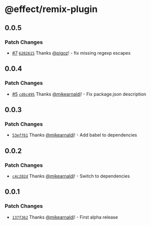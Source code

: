 # @effect/remix-plugin

## 0.0.5

### Patch Changes

- [#7](https://github.com/Effect-TS/remix-plugin/pull/7) [`6202615`](https://github.com/Effect-TS/remix-plugin/commit/6202615ae2f3e6ee7909dfbf39c4bed5b93b9687) Thanks [@pigoz](https://github.com/pigoz)! - fix missing regexp escapes

## 0.0.4

### Patch Changes

- [#5](https://github.com/Effect-TS/remix-plugin/pull/5) [`cd6c495`](https://github.com/Effect-TS/remix-plugin/commit/cd6c495225c7aef69c45bc25e3897adbc1842c72) Thanks [@mikearnaldi](https://github.com/mikearnaldi)! - Fix package.json description

## 0.0.3

### Patch Changes

- [`53eff61`](https://github.com/Effect-TS/remix-plugin/commit/53eff61f7a43503ca56db2063502a009c103b22c) Thanks [@mikearnaldi](https://github.com/mikearnaldi)! - Add babel to dependencies

## 0.0.2

### Patch Changes

- [`c4c202d`](https://github.com/Effect-TS/remix-plugin/commit/c4c202d9fb91f85a603927cf53513174fc77febd) Thanks [@mikearnaldi](https://github.com/mikearnaldi)! - Switch to dependencies

## 0.0.1

### Patch Changes

- [`137f362`](https://github.com/Effect-TS/remix-plugin/commit/137f36256b64af3c1de14add3fdb68dcbf0f4729) Thanks [@mikearnaldi](https://github.com/mikearnaldi)! - First alpha release
